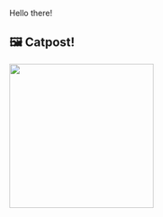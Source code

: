 Hello there!



## 🖼️ Catpost!

<sub>
    <img src="https://cdn2.thecatapi.com/images/cpe.jpg" height="256">
</sub>

